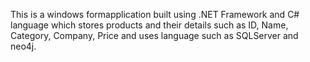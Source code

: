 This is a windows formapplication built using .NET Framework and C# language which stores products and their details such as ID, Name, Category, Company, Price and uses language such as SQLServer and neo4j.
